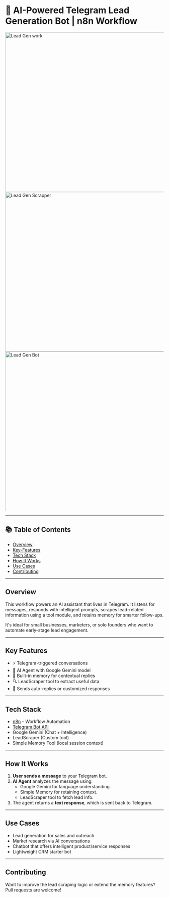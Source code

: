 # 🚀 AI-Powered Telegram Lead Generation Bot | n8n Workflow

<img width="960" height="505" alt="Lead Gen work" src="https://github.com/user-attachments/assets/a3e6bc7c-7e01-44c8-a333-426ebf29cff1" />

<img width="960" height="505" alt="Lead Gen Scrapper" src="https://github.com/user-attachments/assets/d3f55992-b74c-4e18-a57b-10d8e76acac4" />

<img width="960" height="505" alt="Lead Gen Bot" src="https://github.com/user-attachments/assets/5f4b5169-f47f-4015-8f96-7ed6d2b3d35d" />




---

## 📚 Table of Contents
- [Overview](#overview)
- [Key-Features](#key-features)
- [Tech Stack](#tech-stack)
- [How It Works](#how-it-works)
- [Use Cases](#use-cases)
- [Contributing](#contributing)

---

## Overview

This workflow powers an AI assistant that lives in Telegram. It listens for messages, responds with intelligent prompts, scrapes lead-related information using a tool module, and retains memory for smarter follow-ups.

It's ideal for small businesses, marketers, or solo founders who want to automate early-stage lead engagement.

---

## Key Features

- ⚡ Telegram-triggered conversations  
- 🤖 AI Agent with Google Gemini model  
- 💾 Built-in memory for contextual replies  
- 🔍 LeadScraper tool to extract useful data  
- 💬 Sends auto-replies or customized responses

---

## Tech Stack

- [n8n](https://n8n.io) – Workflow Automation  
- [Telegram Bot API](https://core.telegram.org/bots/api)  
- Google Gemini (Chat + Intelligence)  
- LeadScraper (Custom tool)  
- Simple Memory Tool (local session context)

---

## How It Works

1. **User sends a message** to your Telegram bot.
2. **AI Agent** analyzes the message using:
   - Google Gemini for language understanding.
   - Simple Memory for retaining context.
   - LeadScraper tool to fetch lead info.
3. The agent returns a **text response**, which is sent back to Telegram.

---

## Use Cases

- Lead generation for sales and outreach  
- Market research via AI conversations  
- Chatbot that offers intelligent product/service responses  
- Lightweight CRM starter bot

---


## Contributing

Want to improve the lead scraping logic or extend the memory features? Pull requests are welcome!
